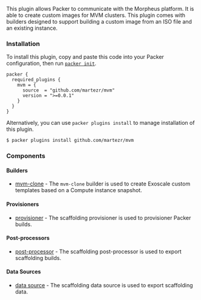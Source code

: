 This plugin allows Packer to communicate with the Morpheus platform. It is able to create custom images for MVM clusters. This plugin comes with builders designed to support building a custom image from an ISO file and an existing instance.

### Installation

To install this plugin, copy and paste this code into your Packer configuration, then run [`packer init`](https://www.packer.io/docs/commands/init).

```hcl
packer {
  required_plugins {
    mvm = {
      source  = "github.com/martezr/mvm"
      version = ">=0.0.1"
    }
  }
}
```

Alternatively, you can use `packer plugins install` to manage installation of this plugin.

```sh
$ packer plugins install github.com/martezr/mvm
```

### Components

#### Builders

- [mvm-clone](/docs/builders/exoscale.md) - The `mvm-clone` builder is used to create Exoscale custom templates based on a Compute instance snapshot.

#### Provisioners

- [provisioner](/packer/integrations/hashicorp/scaffolding/latest/components/provisioner/provisioner-name) - The scaffolding provisioner is used to provisioner
  Packer builds.

#### Post-processors

- [post-processor](/packer/integrations/hashicorp/scaffolding/latest/components/post-processor/postprocessor-name) - The scaffolding post-processor is used to
  export scaffolding builds.

#### Data Sources

- [data source](/packer/integrations/hashicorp/scaffolding/latest/components/datasource/datasource-name) - The scaffolding data source is used to
  export scaffolding data.

